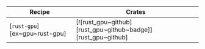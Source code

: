 | Recipe | Crates |
|--------|--------|
| [`rust-gpu`][ex~gpu~rust-gpu] | [![rust_gpu~github][rust_gpu~github~badge]][rust_gpu~github] |

